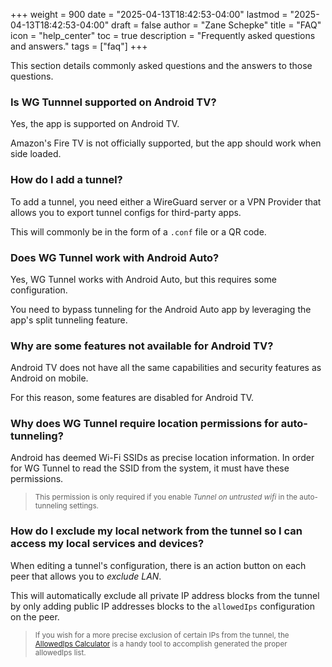 +++
weight = 900
date = "2025-04-13T18:42:53-04:00"
lastmod = "2025-04-13T18:42:53-04:00"
draft = false
author = "Zane Schepke"
title = "FAQ"
icon = "help_center"
toc = true
description = "Frequently asked questions and answers."
tags = ["faq"]
+++


This section details commonly asked questions and the answers to those questions.

### Is WG Tunnnel supported on Android TV?

Yes, the app is supported on Android TV.

Amazon's Fire TV is not officially supported, but the app should work when side loaded. 

### How do I add a tunnel?

To add a tunnel, you need either a WireGuard server or a VPN Provider that allows you to export
tunnel configs for third-party apps.

This will commonly be in the form of a `.conf` file or a QR code.

### Does WG Tunnel work with Android Auto?

Yes, WG Tunnel works with Android Auto, but this requires some configuration.

You need to bypass tunneling for the Android Auto app by leveraging the app's split tunneling feature.

[TODO add link to reference configuring split tunneling.]: #

### Why are some features not available for Android TV?

Android TV does not have all the same capabilities and security features as Android on mobile.

For this reason, some features are disabled for Android TV.

### Why does WG Tunnel require location permissions for auto-tunneling?

Android has deemed Wi-Fi SSIDs as precise location information.
In order for WG Tunnel to read the SSID from the system, it must have these permissions.

> <small> This permission is only required if you enable <em>Tunnel on untrusted wifi</em> in the auto-tunneling settings. </small>

### How do I exclude my local network from the tunnel so I can access my local services and devices?

When editing a tunnel's configuration, there is an action button on each peer that allows you to *exclude LAN*.

This will automatically exclude all private IP address blocks from the tunnel by only adding public IP addresses blocks to the `allowedIps`
configuration on the peer. 

> <small> If you wish for a more precise exclusion of certain IPs from the tunnel, the [AllowedIps Calculator](https://www.procustodibus.com/blog/2021/03/wireguard-allowedips-calculator/)
 is a handy tool to accomplish generated the proper allowedIps list. </small>

